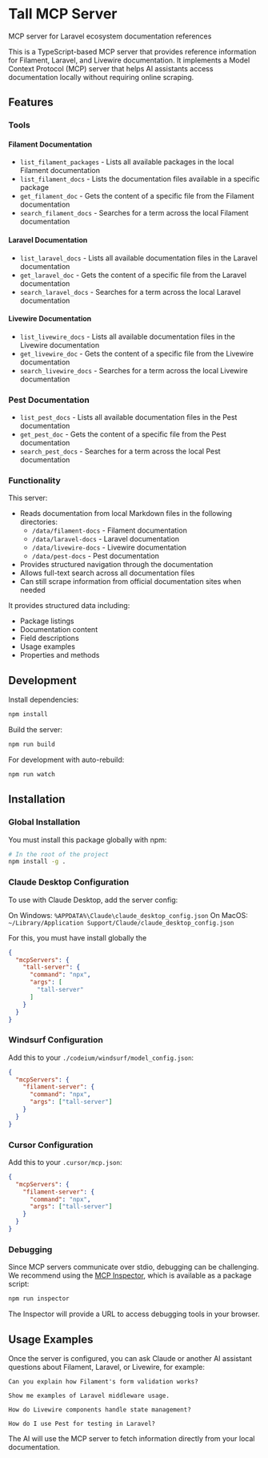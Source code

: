 # Tall MCP Server

MCP server for Laravel ecosystem documentation references

This is a TypeScript-based MCP server that provides reference information for Filament, Laravel, and Livewire documentation. It implements a Model Context Protocol (MCP) server that helps AI assistants access documentation locally without requiring online scraping.

## Features

### Tools

#### Filament Documentation

- `list_filament_packages` - Lists all available packages in the local Filament documentation
- `list_filament_docs` - Lists the documentation files available in a specific package
- `get_filament_doc` - Gets the content of a specific file from the Filament documentation
- `search_filament_docs` - Searches for a term across the local Filament documentation

#### Laravel Documentation

- `list_laravel_docs` - Lists all available documentation files in the Laravel documentation
- `get_laravel_doc` - Gets the content of a specific file from the Laravel documentation
- `search_laravel_docs` - Searches for a term across the local Laravel documentation

#### Livewire Documentation

- `list_livewire_docs` - Lists all available documentation files in the Livewire documentation
- `get_livewire_doc` - Gets the content of a specific file from the Livewire documentation
- `search_livewire_docs` - Searches for a term across the local Livewire documentation

### Pest Documentation

- `list_pest_docs` - Lists all available documentation files in the Pest documentation
- `get_pest_doc` - Gets the content of a specific file from the Pest documentation
- `search_pest_docs` - Searches for a term across the local Pest documentation

### Functionality

This server:

- Reads documentation from local Markdown files in the following directories:
  - `/data/filament-docs` - Filament documentation
  - `/data/laravel-docs` - Laravel documentation
  - `/data/livewire-docs` - Livewire documentation
  - `/data/pest-docs` - Pest documentation
- Provides structured navigation through the documentation
- Allows full-text search across all documentation files
- Can still scrape information from official documentation sites when needed

It provides structured data including:

- Package listings
- Documentation content
- Field descriptions
- Usage examples
- Properties and methods

## Development

Install dependencies:

```bash
npm install
```

Build the server:

```bash
npm run build
```

For development with auto-rebuild:

```bash
npm run watch
```

## Installation

### Global Installation

You must install this package globally with npm:

```bash
# In the root of the project
npm install -g .
```

### Claude Desktop Configuration

To use with Claude Desktop, add the server config:

On Windows: `%APPDATA%\Claude\claude_desktop_config.json`
On MacOS: `~/Library/Application Support/Claude/claude_desktop_config.json`

For this, you must have install globally the 


```json
{
  "mcpServers": {
    "tall-server": {
      "command": "npx",
      "args": [
        "tall-server"
      ]
    }
  }
}
```

### Windsurf Configuration

Add this to your `./codeium/windsurf/model_config.json`:

```json
{
  "mcpServers": {
    "filament-server": {
      "command": "npx",
      "args": ["tall-server"]
    }
  }
}
```

### Cursor Configuration

Add this to your `.cursor/mcp.json`:

```json
{
  "mcpServers": {
    "filament-server": {
      "command": "npx",
      "args": ["tall-server"]
    }
  }
}
```

### Debugging

Since MCP servers communicate over stdio, debugging can be challenging. We recommend using the [MCP Inspector](https://github.com/modelcontextprotocol/inspector), which is available as a package script:

```bash
npm run inspector
```

The Inspector will provide a URL to access debugging tools in your browser.

## Usage Examples

Once the server is configured, you can ask Claude or another AI assistant questions about Filament, Laravel, or Livewire, for example:

```
Can you explain how Filament's form validation works?
```

```
Show me examples of Laravel middleware usage.
```

```
How do Livewire components handle state management?
```

```
How do I use Pest for testing in Laravel?
```

The AI will use the MCP server to fetch information directly from your local documentation.
